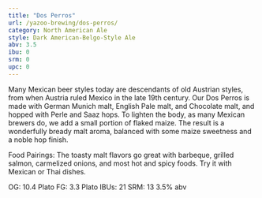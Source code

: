 ```yaml
---
title: "Dos Perros"
url: /yazoo-brewing/dos-perros/
category: North American Ale
style: Dark American-Belgo-Style Ale
abv: 3.5
ibu: 0
srm: 0
upc: 0
---
```

Many Mexican beer styles today are descendants of old Austrian styles, from when Austria ruled Mexico in the late 19th century. Our Dos Perros is made with German Munich malt, English Pale malt, and Chocolate malt, and hopped with Perle and Saaz hops. To lighten the body, as many Mexican brewers do, we add a small portion of flaked maize. The result is a wonderfully bready malt aroma, balanced with some maize sweetness and a noble hop finish.

Food Pairings: The toasty malt flavors go great with barbeque, grilled salmon, carmelized onions, and most hot and spicy foods. Try it with Mexican or Thai dishes.

OG: 10.4 Plato
FG: 3.3 Plato
IBUs: 21
SRM: 13
3.5% abv
